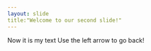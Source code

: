 ```yaml
---
layout: slide
title:"Welcome to our second slide!"
---
```

Now it is my text
Use the left arrow to go back!

